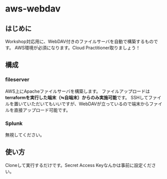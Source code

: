 # aws-webdav

## はじめに
Workshop対応用に、WebDAV付きのファイルサーバを自動で構築するものです。
AWS環境が必須になります。Cloud Practitioner取りましょう！

## 構成
### fileserver
AWS上にApacheファイルサーバを構築します。
ファイルアップロードは**terraformを実行した端末（≒自端末）からのみ実施可能**です。
SSHしてファイルを置いていただいてもいいですが、WebDAVが立っているので端末からファイルを直接アップロード可能です。

### Splunk
無視してください。

## 使い方
Cloneして実行するだけです。Secret Access Keyなんかは事前に設定ください。
